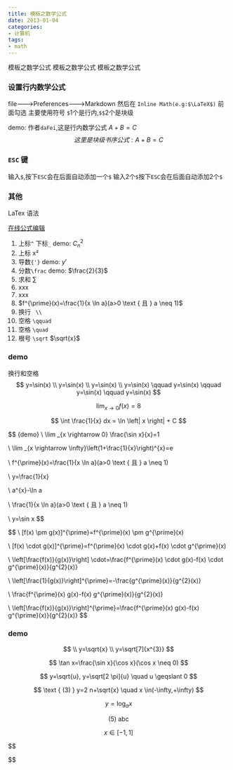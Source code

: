 ```yaml
---
title: 模板之数学公式
date: 2013-01-04
categories: 
- 计算机
tags:
- math
---
```


模板之数学公式
模板之数学公式
模板之数学公式

<!-- more -->

### 设置行内数学公式

file--->Preferences--->Markdown 然后在 `Inline Math(e.g:$\LaTeX$)` 前面勾选
主要使用符号 `$`1个是行内,`$$`2个是块级

demo:
作者`daFei`,这是行内数学公式  $A+B=C$
$$
这里是块级书序公式:  A+B=C
$$

### `ESC` 键

输入`$`,按下`ESC`会在后面自动添加一个`$`
输入2个`$`按下`ESC`会在后面自动添加2个`$`

### 其他

LaTex 语法

 [在线公式编辑](https://latex.codecogs.com/eqneditor/editor.php)

1. 上标`^`  下标`_`    demo:   $C_n^2$
2. 上标  x²
3. 导数`{'}`   demo:   $y{'}$ 
4. 分数`\frac`  demo:  $\frac{2}{3}$
5. 求和  $\sum$
6. xxx
7. xxx
8. $f^{\prime}(x)=\frac{1}{x \ln a}(a>0 \text { 且 } a \neq 1)$
9. 换行 ` \\`
10. 空格 `\qquad`
11. 空格 `\quad `
12. 根号 `\sqrt`    $\sqrt{x}$

### demo
换行和空格
$$
y=\sin(x) \\
y=\sin(x) \\
y=\sin(x) \\
y=\sin(x) \qquad
y=\sin(x) \qquad
y=\sin(x) \qquad
y=\sin(x)
$$

$$
\lim_{x \to 0} f(x) = 8
$$

$$
\int \frac{1}{x} dx = \ln \left| x \right| + C
$$

$$ {demo}
\\  \lim _{x \rightarrow 0} \frac{\sin x}{x}=1

\\  \lim _{x \rightarrow \infty}\left(1+\frac{1}{x}\right)^{x}=e

\\ f^{\prime}(x)=\frac{1}{x \ln a}(a>0 \text { 且 } a \neq 1)

\\ y=\frac{1}{x}

\\ a^{x}-\ln a

\\ \frac{1}{x \ln a}(a>0 \text { 且 } a \neq 1)

\\ y=\sin x
$$

$$
\\ [f(x) \pm g(x)]^{\prime}=f^{\prime}(x) \pm g^{\prime}(x)

\\  [f(x) \cdot g(x)]^{\prime}=f^{\prime}(x) \cdot g(x)+f(x) \cdot g^{\prime}(x)

\\ \left[\frac{f(x)}{g(x)}\right] \cdot=\frac{f^{\prime}(x) \cdot g(x)-f(x) \cdot g^{\prime}(x)}{g^{2}(x)}


\\ \left[\frac{1}{g(x)}\right]^{\prime}=-\frac{g^{\prime}(x)}{g^{2}(x)}

\\ \frac{f^{\prime}(x) g(x)-f(x) g^{\prime}(x)}{g^{2}(x)}

\\ \left[\frac{f(x)}{g(x)}\right]^{\prime}=\frac{f^{\prime}(x) g(x)-f(x) g^{\prime}(x)}{g^{2}(x)}
$$

### demo

$$
\\ y=\sqrt{x}
\\ y=\sqrt[7]{x^{3}}
$$

$$
\tan x=\frac{\sin x}{\cos x}(\cos x \neq 0)
$$

$$
y=\sqrt{u}, y=\sqrt[2 \pi]{u} \quad u \geqslant 0
$$

$$
\text { (3) } y=2 n+\sqrt{x} \quad x \in(-\infty,+\infty)
$$

$$
y=\log _{a} x
$$

$$
\text { (5) } \text {abc}
$$

$$
x \in[-1,1]
$$


$$

$$

